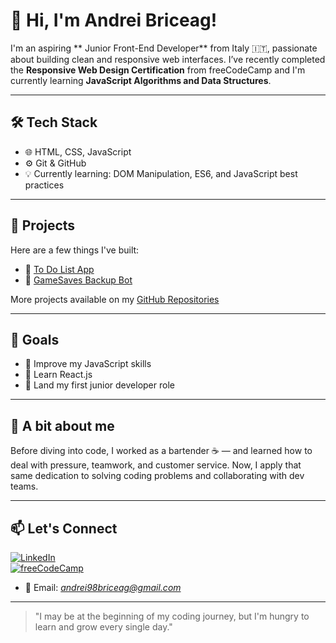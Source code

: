 # 👋 Hi, I'm Andrei Briceag!

I'm an aspiring ** Junior Front-End Developer** from Italy 🇮🇹, passionate about building clean and responsive web interfaces. I’ve recently completed the **Responsive Web Design Certification** from freeCodeCamp and I'm currently learning **JavaScript Algorithms and Data Structures**.

---

## 🛠️ Tech Stack

- 🌐 HTML, CSS, JavaScript
- ⚙️ Git & GitHub
- 💡 Currently learning: DOM Manipulation, ES6, and JavaScript best practices

---

## 💼 Projects

Here are a few things I've built:

- 🎯 [To Do List App](https://github.com/AndreiBri/ToDoList)  
- 🧩 [GameSaves Backup Bot](https://github.com/AndreiBri/GameSave-Backup-Bot)

More projects available on my [GitHub Repositories](https://github.com/AndreiBri?tab=repositories)

---

## 🧠 Goals

- 🧪 Improve my JavaScript skills
- 📘 Learn React.js
- 🚀 Land my first junior developer role

---

## 💬 A bit about me

Before diving into code, I worked as a bartender ☕ — and learned how to deal with pressure, teamwork, and customer service. 
Now, I apply that same dedication to solving coding problems and collaborating with dev teams.

---

## 📫 Let's Connect

[![LinkedIn](https://img.shields.io/badge/LinkedIn-%230077B5.svg?style=for-the-badge&logo=linkedin&logoColor=white)](https://www.linkedin.com/in/andrei-briceag-045122355/)  
[![freeCodeCamp](https://img.shields.io/badge/freeCodeCamp-%23123.svg?style=for-the-badge&logo=freecodecamp&logoColor=green)](https://www.freecodecamp.org/AndreiBriceag)
- 📧 Email: *andrei98briceag@gmail.com*

---

> "I may be at the beginning of my coding journey, but I'm hungry to learn and grow every single day."

